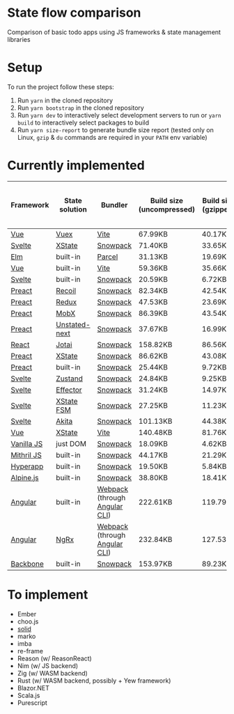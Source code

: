 # State flow comparison

Comparison of basic todo apps using JS frameworks &amp; state management libraries

# Setup

To run the project follow these steps:

1. Run `yarn` in the cloned repository
2. Run `yarn bootstrap` in the cloned repository
3. Run `yarn dev` to interactively select development servers to run or `yarn
   build` to interactively select packages to build
4. Run `yarn size-report` to generate bundle size report (tested only on Linux,
   `gzip` & `du` commands are required in your `PATH` env variable)

# Currently implemented

[Gnomon]: https://github.com/paypal/gnomon

[Parcel]: https://parceljs.org/
[Snowpack]: https://www.snowpack.dev/
[Webpack]: https://webpack.js.org/
[Angular CLI]: https://cli.angular.io/

[Vue]: https://v3.vuejs.org/
[Vite]: https://github.com/vitejs/vite
[Svelte]: https://svelte.dev/
[Elm]: https://elm-lang.org/
[Preact]: https://preactjs.com/
[React]: https://reactjs.org/
[Vanilla JS]: http://vanilla-js.com/
[Mithril JS]: https://mithril.js.org/
[Hyperapp]: https://github.com/JorgeBucaran/hyperapp
[Alpine.js]: https://github.com/alpinejs/alpine/
[Angular]: https://angular.io/
[Backbone]: https://backbonejs.org/

[Vuex]: https://next.vuex.vuejs.org/
[XState]: https://xstate.js.org/
[Recoil]: https://recoiljs.org/
[Redux]: https://redux.js.org/
[MobX]: https://mobx.js.org/
[Unstated-next]: https://github.com/jamiebuilds/unstated-next
[Jotai]: https://jotai.surge.sh/
[Zustand]: https://zustand.surge.sh/
[Effector]: https://effector.dev/
[XState FSM]: https://xstate.js.org/docs/packages/xstate-fsm/
[Akita]: https://datorama.github.io/akita/
[NgRx]: https://ngrx.io/

|Framework|State solution|Bundler|Build size (uncompressed)|Build size (gzipped)|Approx build time (measured with [Gnomon])|
|---|---|---|---|---|---|
|[Vue]         |[Vuex]           |[Vite]                           | 67.99KB| 40.17KB| 2.4070s|
|[Svelte]      |[XState]         |[Snowpack]                       | 71.40KB| 33.65KB| 1.5606s|
|[Elm]         |built-in         |[Parcel]                         | 31.13KB| 19.69KB| 1.4230s|
|[Vue]         |built-in         |[Vite]                           | 59.36KB| 35.66KB| 1.7538s|
|[Svelte]      |built-in         |[Snowpack]                       | 20.59KB|  6.72KB| 0.5739s|
|[Preact]      |[Recoil]         |[Snowpack]                       | 82.34KB| 42.54KB| 1.3348s|
|[Preact]      |[Redux]          |[Snowpack]                       | 47.53KB| 23.69KB| 2.1215s|
|[Preact]      |[MobX]           |[Snowpack]                       | 86.39KB| 43.54KB| 3.0521s|
|[Preact]      |[Unstated-next]  |[Snowpack]                       | 37.67KB| 16.99KB| 1.3882s|
|[React]       |[Jotai]          |[Snowpack]                       |158.82KB| 86.56KB| 3.4635s|
|[Preact]      |[XState]         |[Snowpack]                       | 86.62KB| 43.08KB| 2.6460s|
|[Preact]      |built-in         |[Snowpack]                       | 25.44KB|  9.72KB| 1.1813s|
|[Svelte]      |[Zustand]        |[Snowpack]                       | 24.84KB|  9.25KB| 0.6132s|
|[Svelte]      |[Effector]       |[Snowpack]                       | 31.24KB| 14.97KB| 0.6925s|
|[Svelte]      |[XState FSM]     |[Snowpack]                       | 27.25KB| 11.23KB| 0.5992s|
|[Svelte]      |[Akita]          |[Snowpack]                       |101.13KB| 44.38KB| 1.8544s|
|[Vue]         |[XState]         |[Vite]                           |140.48KB| 81.76KB| 2.8134s|
|[Vanilla JS]  |just DOM         |[Snowpack]                       | 18.09KB|  4.62KB| 0.3244s|
|[Mithril JS]  |built-in         |[Snowpack]                       | 44.17KB| 21.29KB| 0.9786s|
|[Hyperapp]    |built-in         |[Snowpack]                       | 19.50KB|  5.84KB| 0.5381s|
|[Alpine.js]   |built-in         |[Snowpack]                       | 38.80KB| 18.41KB| 1.0088s|
|[Angular]     |built-in         |[Webpack] (through [Angular CLI])|222.61KB|119.79KB|20.0468s|
|[Angular]     |[NgRx]           |[Webpack] (through [Angular CLI])|232.84KB|127.53KB|24.2881s|
|[Backbone]    |built-in         |[Snowpack]                       |153.97KB| 89.23KB| 2.4972s|

# To implement

- Ember
- choo.js
- [solid](https://github.com/ryansolid/solid)
- marko
- imba
- re-frame
- Reason (w/ ReasonReact)
- Nim (w/ JS backend)
- Zig (w/ WASM backend)
- Rust (w/ WASM backend, possibly + Yew framework)
- Blazor.NET
- Scala.js
- Purescript
